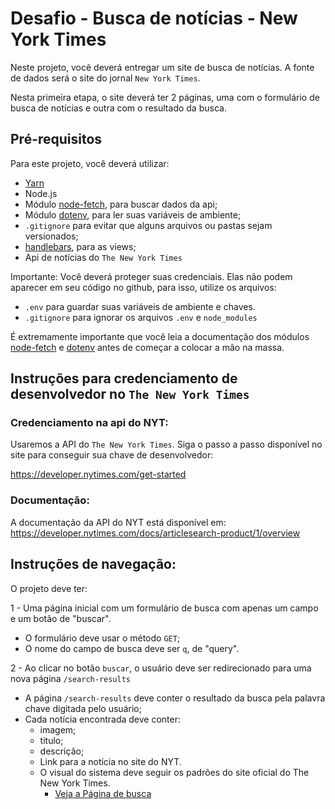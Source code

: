 # Desafio - Busca de notícias - New York Times

Neste projeto, você deverá entregar um site de busca de notícias. A fonte de dados será o site do jornal `New York Times`.

Nesta primeira etapa, o site deverá ter 2 páginas, uma com o formulário de busca de notícias e outra com o resultado da busca.

## Pré-requisitos

Para este projeto, você deverá utilizar:

- [Yarn](https://yarnpkg.com/lang/en/)
- Node.js
- Módulo [node-fetch](https://www.npmjs.com/package/node-fetch), para buscar dados da api;
- Módulo [dotenv](https://www.npmjs.com/package/dotenv), para ler suas variáveis de ambiente;
- `.gitignore` para evitar que alguns arquivos ou pastas sejam versionados; 
- [handlebars](https://handlebarsjs.com/), para as views;
- Api de notícias do `The New York Times`

Importante: Você deverá proteger suas credenciais. Elas não podem aparecer em seu código no github, para isso, utilize os arquivos:

- `.env` para guardar suas variáveis de ambiente e chaves.
- `.gitignore` para ignorar os arquivos `.env` e `node_modules`

É extremamente importante que você leia a documentação dos módulos  [node-fetch](https://www.npmjs.com/package/node-fetch) e [dotenv](https://www.npmjs.com/package/dotenv) antes de começar a colocar a mão na massa.


## Instruções para credenciamento de desenvolvedor no `The New York Times`

### Credenciamento na api do NYT:

Usaremos a API do `The New York Times`. Siga o passo a passo disponível no site para conseguir sua chave de desenvolvedor:

https://developer.nytimes.com/get-started

### Documentação:
A documentação da API do NYT está disponível em:
https://developer.nytimes.com/docs/articlesearch-product/1/overview


## Instruções de navegação:

O projeto deve ter:

1 - Uma página inicial com um formulário de busca com apenas um campo e um botão de "buscar".

- O formulário deve usar o método `GET`;
- O nome do campo de busca deve ser `q`, de "query".

2 - Ao clicar no botão `buscar`, o usuário deve ser redirecionado para uma nova página `/search-results`

- A página `/search-results` deve conter o resultado da busca pela palavra chave digitada pelo usuário;
- Cada notícia encontrada deve conter:
  * imagem;
  * titulo;
  * descrição;
  * Link para a notícia no site do NYT.
  - O visual do sistema deve seguir os padrões do site oficial do The New York Times. 
    * [Veja a Página de busca](https://www.nytimes.com/search?dropmab=true&query=brazil&sort=best)

